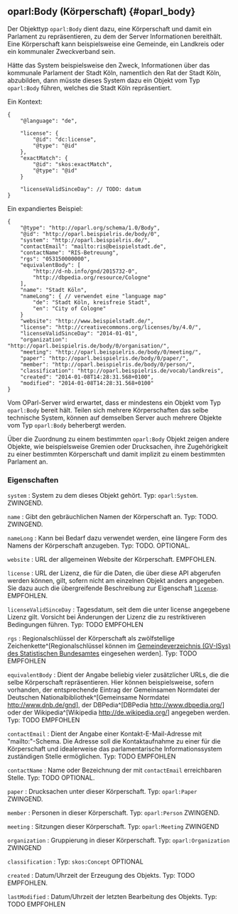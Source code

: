oparl:Body (Körperschaft)   {#oparl_body}
------------------------

Der Objekttyp `oparl:Body` dient dazu, eine Körperschaft und damit ein
Parlament zu repräsentieren, zu dem der Server Informationen bereithält.
Eine Körperschaft kann beispielsweise eine Gemeinde, ein Landkreis oder 
ein kommunaler Zweckverband sein.

Hätte das System beispielsweise den Zweck, Informationen über das kommunale
Parlament der Stadt Köln, namentlich den Rat der Stadt Köln, abzubilden,
dann müsste dieses System dazu ein Objekt vom Typ `oparl:Body` führen, welches
die Stadt Köln repräsentiert.

Ein Kontext:

~~~~~
{
    "@language": "de",
    
    "license": {
        "@id": "dc:license",
        "@type": "@id"
    },
    "exactMatch": {
        "@id": "skos:exactMatch",
        "@type": "@id"
    }
    
    "licenseValidSinceDay": // TODO: datum
}
~~~~~

Ein expandiertes Beispiel:

~~~~~  {#oparlbody_ex1 .json}
{
    "@type": "http://oparl.org/schema/1.0/Body",
    "@id": "http://oparl.beispielris.de/body/0",
    "system": "http://oparl.beispielris.de/",
    "contactEmail": "mailto:ris@beispielstadt.de",
    "contactName": "RIS-Betreuung",
    "rgs": "053150000000",
    "equivalentBody": [
        "http://d-nb.info/gnd/2015732-0",
        "http://dbpedia.org/resource/Cologne"
    ],
    "name": "Stadt Köln",
    "nameLong": { // verwendet eine "language map"
        "de": "Stadt Köln, kreisfreie Stadt",
        "en": "City of Cologne"
    }
    "website": "http://www.beispielstadt.de/",
    "license": "http://creativecommons.org/licenses/by/4.0/",
    "licenseValidSinceDay": "2014-01-01",
    "organization": "http://oparl.beispielris.de/body/0/organisation/",
    "meeting": "http://oparl.beispielris.de/body/0/meeting/",
    "paper": "http://oparl.beispielris.de/body/0/paper/",
    "member": "http://oparl.beispielris.de/body/0/person/",
    "classification": "http://oparl.beispielris.de/vocab/landkreis",
    "created": "2014-01-08T14:28:31.568+0100",
    "modified": "2014-01-08T14:28:31.568+0100"
}
~~~~~

Vom OParl-Server wird erwartet, dass er mindestens
ein Objekt vom Typ `oparl:Body` bereit hält. Teilen sich mehrere Körperschaften
das selbe technische System, können auf demselben Server auch mehrere
Objekte vom Typ `oparl:Body` beherbergt werden.

Über die Zuordnung zu einem bestimmten `oparl:Body` Objekt zeigen andere
Objekte, wie beispielsweise Gremien oder Drucksachen, ihre Zugehörigkeit
zu einer bestimmten Körperschaft und damit implizit zu einem bestimmten
Parlament an.

### Eigenschaften

`system`
:   System zu dem dieses Objekt gehört.
    Typ: `oparl:System`.
    ZWINGEND.

`name`
:   Gibt den gebräuchlichen Namen der Körperschaft an.
    Typ: TODO.
    ZWINGEND.

`nameLong`
:   Kann bei Bedarf dazu verwendet werden, eine längere Form des 
    Namens der Körperschaft anzugeben.
    Typ: TODO.
    OPTIONAL.

`website`
:   URL der allgemeinen Website der Körperschaft.
    EMPFOHLEN.

`license`
:   URL der Lizenz, die für die Daten, die über diese API abgerufen werden
    können, gilt, sofern nicht am einzelnen Objekt anders angegeben.
    Sie dazu auch die übergreifende Beschreibung zur Eigenschaft
    [`license`](#eigenschaft_license).
    EMPFOHLEN.

`licenseValidSinceDay`
:   Tagesdatum, seit dem die unter license angegebene Lizenz gilt.
    Vorsicht bei Änderungen der Lizenz die zu restriktiveren Bedingungen führen.
    Typ: TODO
    EMPFOHLEN

`rgs`
:   Regionalschlüssel der Körperschaft als zwölfstellige Zeichenkette^[Regionalschlüssel können im [Gemeindeverzeichnis (GV-ISys) des Statistischen Bundesamtes](https://www.destatis.de/DE/ZahlenFakten/LaenderRegionen/Regionales/Gemeindeverzeichnis/Gemeindeverzeichnis.html) eingesehen werden].
    Typ: TODO
    EMPFOHLEN

`equivalentBody`
:   Dient der Angabe beliebig vieler zusätzlicher URLs, die die selbe Körperschaft
    repräsentieren. Hier können beispielsweise,
    sofern vorhanden, der entsprechende Eintrag der Gemeinsamen Normdatei der Deutschen Nationalbibliothek^[Gemeinsame Normdatei <http://www.dnb.de/gnd>],
    der DBPedia^[DBPedia <http://www.dbpedia.org/>] oder der Wikipedia^[Wikipedia <http://de.wikipedia.org/>] angegeben werden.
    Typ: TODO
    EMPFOHLEN

`contactEmail`
:   Dient der Angabe einer Kontakt-E-Mail-Adresse mit "mailto:"-Schema.
    Die Adresse soll die Kontaktaufnahme zu einer für die Körperschaft
    und idealerweise das parlamentarische Informationssystem zuständigen Stelle
    ermöglichen.
    Typ: TODO
    EMPFOHLEN

`contactName`
:   Name oder Bezeichnung der mit `contactEmail` erreichbaren Stelle.
    Typ: TODO
    OPTIONAL.

`paper`
:   Drucksachen unter dieser Körperschaft.
    Typ: `oparl:Paper`
    ZWINGEND.

`member`
:   Personen in dieser Körperschaft.
    Typ: `oparl:Person`
    ZWINGEND.

`meeting`
:   Sitzungen dieser Körperschaft.
    Typ: `oparl:Meeting`
    ZWINGEND

`organization`
:   Gruppierung in dieser Körperschaft.
    Typ: `oparl:Organization`
    ZWINGEND

`classification`
:   Typ: `skos:Concept`
    OPTIONAL

`created`
:   Datum/Uhrzeit der Erzeugung des Objekts.
    Typ: TODO
    EMPFOHLEN.

`lastModified`
:   Datum/Uhrzeit der letzten Bearbeitung des Objekts.
    Typ: TODO
    EMPFOHLEN
